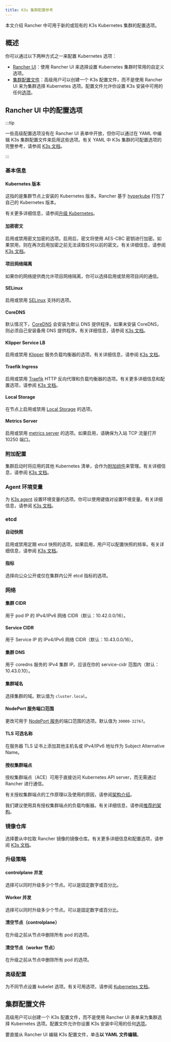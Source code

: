 ```yaml
---
title: K3s 集群配置参考
---
```


本文介绍 Rancher 中可用于新的或现有的 K3s Kubernetes 集群的配置选项。

## 概述

你可以通过以下两种方式之一来配置 Kubernetes 选项：

- [Rancher UI](#rancher-ui-中的配置选项)：使用 Rancher UI 来选择设置 Kubernetes 集群时常用的自定义选项。
- [集群配置文件](#集群配置文件)：高级用户可以创建一个 K3s 配置文件，而不是使用 Rancher UI 来为集群选择 Kubernetes 选项。配置文件允许你设置 K3s 安装中可用的任何[选项](https://rancher.com/docs/k3s/latest/en/installation/install-options/)。

## Rancher UI 中的配置选项

:::tip

一些高级配置选项没有在 Rancher UI 表单中开放，但你可以通过在 YAML 中编辑 K3s 集群配置文件来启用这些选项。有关 YAML 中 K3s 集群的可配置选项的完整参考，请参阅 [K3s 文档](https://rancher.com/docs/k3s/latest/en/installation/install-options/)。

:::

### 基本信息
#### Kubernetes 版本

这指的是集群节点上安装的 Kubernetes 版本。Rancher 基于 [hyperkube](https://github.com/rancher/hyperkube) 打包了自己的 Kubernetes 版本。

有关更多详细信息，请参阅[升级 Kubernetes](../../../getting-started/installation-and-upgrade/upgrade-and-roll-back-kubernetes.md)。

#### 加密密文

启用或禁用密文加密的选项。启用后，密文将使用 AES-CBC 密钥进行加密。如果禁用，则在再次启用加密之前无法读取任何以前的密文。有关详细信息，请参阅 [K3s 文档](https://rancher.com/docs/k3s/latest/en/advanced/#secrets-encryption-config-experimental)。

#### 项目网络隔离

如果你的网络提供商允许项目网络隔离，你可以选择启用或禁用项目间的通信。

#### SELinux

启用或禁用 [SELinux](https://rancher.com/docs/k3s/latest/en/advanced/#selinux-support) 支持的选项。

#### CoreDNS

默认情况下，[CoreDNS](https://coredns.io/) 会安装为默认 DNS 提供程序。如果未安装 CoreDNS，则必须自己安装备用 DNS 提供程序。有关详细信息，请参阅 [K3s 文档](https://rancher.com/docs/k3s/latest/en/networking/#coredns)。

#### Klipper Service LB

启用或禁用 [Klipper](https://github.com/rancher/klipper-lb) 服务负载均衡器的选项。有关详细信息，请参阅 [K3s 文档](https://rancher.com/docs/k3s/latest/en/networking/#service-load-balancer)。

#### Traefik Ingress

启用或禁用 [Traefik](https://traefik.io/) HTTP 反向代理和负载均衡器的选项。有关更多详细信息和配置选项，请参阅 [K3s 文档](https://rancher.com/docs/k3s/latest/en/networking/#traefik-ingress-controller)。

#### Local Storage

在节点上启用或禁用 [Local Storage](https://rancher.com/docs/k3s/latest/en/storage/) 的选项。

#### Metrics Server

启用或禁用 [metrics server](https://github.com/kubernetes-incubator/metrics-server) 的选项。如果启用，请确保为入站 TCP 流量打开 10250 端口。

### 附加配置

集群启动时将应用的其他 Kubernetes 清单，会作为[附加组件](https://kubernetes.io/docs/concepts/cluster-administration/addons/)来管理。有关详细信息，请参阅 [K3s 文档](https://rancher.com/docs/k3s/latest/en/helm/#automatically-deploying-manifests-and-helm-charts)。

### Agent 环境变量

为 [K3s agent](https://rancher.com/docs/k3s/latest/en/architecture/) 设置环境变量的选项。你可以使用键值对设置环境变量。有关详细信息，请参阅 [K3s 文档](https://rancher.com/docs/k3s/latest/en/installation/install-options/agent-config/)。

### etcd

#### 自动快照

启用或禁用定期 etcd 快照的选项。如果启用，用户可以配置快照的频率。有关详细信息，请参阅 [K3s 文档](https://rancher.com/docs/k3s/latest/en/backup-restore/#creating-snapshots)。

#### 指标

选择向公众公开或仅在集群内公开 etcd 指标的选项。

### 网络

#### 集群 CIDR

用于 pod IP 的 IPv4/IPv6 网络 CIDR（默认：10.42.0.0/16）。

#### Service CIDR

用于 Service IP 的 IPv4/IPv6 网络 CIDR（默认：10.43.0.0/16）。

#### 集群 DNS

用于 coredns 服务的 IPv4 集群 IP。应该在你的 service-cidr 范围内（默认：10.43.0.10）。

#### 集群域名

选择集群的域。默认值为 `cluster.local`。

#### NodePort 服务端口范围

更改可用于 [NodePort 服务](https://kubernetes.io/docs/concepts/services-networking/service/#nodeport)的端口范围的选项。默认值为 `30000-32767`。

#### TLS 可选名称

在服务器 TLS 证书上添加其他主机名或 IPv4/IPv6 地址作为 Subject Alternative Name。

#### 授权集群端点

授权集群端点（ACE）可用于直接访问 Kubernetes API server，而无需通过 Rancher 进行通信。

有关授权集群端点的工作原理以及使用的原因，请参阅[架构介绍](../../../pages-for-subheaders/rancher-manager-architecture.md#4-授权集群端点)。

我们建议使用具有授权集群端点的负载均衡器。有关详细信息，请参阅[推荐的架构](../../rancher-manager-architecture/architecture-recommendations.md#授权集群端点架构)。

### 镜像仓库

选择要从中拉取 Rancher 镜像的镜像仓库。有关更多详细信息和配置选项，请参阅 [K3s 文档](https://rancher.com/docs/k3s/latest/en/installation/private-registry/)。

### 升级策略

#### controlplane 并发

选择可以同时升级多少个节点。可以是固定数字或百分比。

#### Worker 并发

选择可以同时升级多少个节点。可以是固定数字或百分比。

#### 清空节点（controlplane）

在升级之前从节点中删除所有 pod 的选项。

#### 清空节点（worker 节点）

在升级之前从节点中删除所有 pod 的选项。

### 高级配置

为不同节点设置 kubelet 选项。有关可用选项，请参阅 [Kubernetes 文档](https://kubernetes.io/docs/reference/command-line-tools-reference/kubelet/)。

## 集群配置文件

高级用户可以创建一个 K3s 配置文件，而不是使用 Rancher UI 表单来为集群选择 Kubernetes 选项。配置文件允许你设置 K3s 安装中可用的任何[选项](https://rancher.com/docs/k3s/latest/en/installation/install-options/)。

要直接从 Rancher UI 编辑 K3s 配置文件，单击**以 YAML 文件编辑**。


